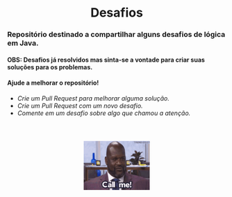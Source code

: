 <h1 align="center">Desafios</h1>

### Repositório destinado a compartilhar alguns desafios de lógica em Java.
#### OBS: Desafios já resolvidos mas sinta-se a vontade para criar suas soluções para os problemas.

#### Ajude a melhorar o repositório!
- _Crie um Pull Request para melhorar alguma solução._
- _Crie um Pull Request com um novo desafio._
- _Comente em um desafio sobre algo que chamou a atenção._

#

<br>

<div align="center">
  <a  href="https://github.com/jeffersontavaresdm">
    <img width="30%" src="https://github.com/jeffersontavaresdm/jeffersontavaresdm/blob/main/images/call-me-shaq.gif" width="25"/>
  </a>
</div>
